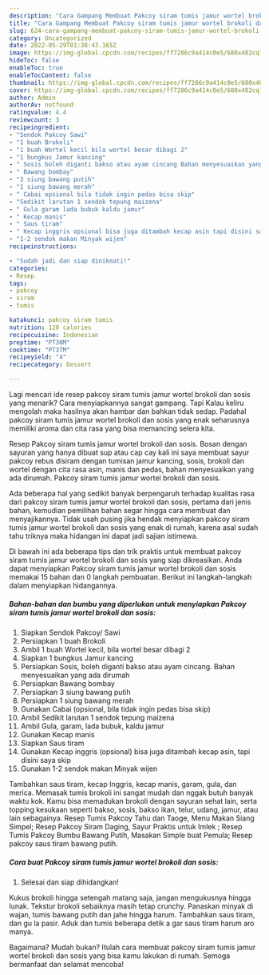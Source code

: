 ```yaml
---
description: "Cara Gampang Membuat Pakcoy siram tumis jamur wortel brokoli dan sosis Anti Gagal"
title: "Cara Gampang Membuat Pakcoy siram tumis jamur wortel brokoli dan sosis Anti Gagal"
slug: 624-cara-gampang-membuat-pakcoy-siram-tumis-jamur-wortel-brokoli-dan-sosis-anti-gagal
category: Uncategorized
date: 2022-05-29T01:38:43.165Z
image: https://img-global.cpcdn.com/recipes/ff7286c9a414c0e5/680x482cq70/pakcoy-siram-tumis-jamur-wortel-brokoli-dan-sosis-foto-resep-utama.jpg
hideToc: false
enableToc: true
enableTocContent: false
thumbnail: https://img-global.cpcdn.com/recipes/ff7286c9a414c0e5/680x482cq70/pakcoy-siram-tumis-jamur-wortel-brokoli-dan-sosis-foto-resep-utama.jpg
cover: https://img-global.cpcdn.com/recipes/ff7286c9a414c0e5/680x482cq70/pakcoy-siram-tumis-jamur-wortel-brokoli-dan-sosis-foto-resep-utama.jpg
author: Admin
authorAv: notfound
ratingvalue: 4.4
reviewcount: 3
recipeingredient:
- "Sendok Pakcoy Sawi"
- "1 buah Brokoli"
- "1 buah Wortel kecil bila wortel besar dibagi 2"
- "1 bungkus Jamur kancing"
- " Sosis boleh diganti bakso atau ayam cincang Bahan menyesuaikan yang ada dirumah"
- " Bawang bombay"
- "3 siung bawang putih"
- "1 siung bawang merah"
- " Cabai opsional bila tidak ingin pedas bisa skip"
- "Sedikit larutan 1 sendok tepung maizena"
- " Gula garam lada bubuk kaldu jamur"
- " Kecap manis"
- " Saus tiram"
- " Kecap inggris opsional bisa juga ditambah kecap asin tapi disini saya skip"
- "1-2 sendok makan Minyak wijen"
recipeinstructions:

- "Sudah jadi dan siap dinikmati!"
categories:
- Resep
tags:
- pakcoy
- siram
- tumis

katakunci: pakcoy siram tumis 
nutrition: 120 calories
recipecuisine: Indonesian
preptime: "PT30M"
cooktime: "PT37M"
recipeyield: "4"
recipecategory: Dessert

---
```



Lagi mencari ide resep pakcoy siram tumis jamur wortel brokoli dan sosis yang menarik? Cara menyiapkannya sangat gampang. Tapi Kalau keliru mengolah maka hasilnya akan hambar dan bahkan tidak sedap. Padahal pakcoy siram tumis jamur wortel brokoli dan sosis yang enak seharusnya memiliki aroma dan cita rasa yang bisa memancing selera kita.


Resep Pakcoy siram tumis jamur wortel brokoli dan sosis. Bosan dengan sayuran yang hanya dibuat sup atau cap cay kali ini saya membuat sayur pakcoy rebus disiram dengan tumisan jamur kancing, sosis, brokoli dan wortel dengan cita rasa asin, manis dan pedas, bahan menyesuaikan yang ada dirumah. Pakcoy siram tumis jamur wortel brokoli dan sosis.

Ada beberapa hal yang sedikit banyak berpengaruh terhadap kualitas rasa dari pakcoy siram tumis jamur wortel brokoli dan sosis, pertama dari jenis bahan, kemudian pemilihan bahan segar hingga cara membuat dan menyajikannya. Tidak usah pusing jika hendak menyiapkan pakcoy siram tumis jamur wortel brokoli dan sosis yang enak di rumah, karena asal sudah tahu triknya maka hidangan ini dapat jadi sajian istimewa.


Di bawah ini ada beberapa tips dan trik praktis untuk membuat pakcoy siram tumis jamur wortel brokoli dan sosis yang siap dikreasikan. Anda dapat menyiapkan Pakcoy siram tumis jamur wortel brokoli dan sosis memakai 15 bahan dan 0 langkah pembuatan. Berikut ini langkah-langkah dalam menyiapkan hidangannya.

<!--inarticleads1-->

##### Bahan-bahan dan bumbu yang diperlukan untuk menyiapkan Pakcoy siram tumis jamur wortel brokoli dan sosis:

1. Siapkan Sendok Pakcoy/ Sawi
1. Persiapkan 1 buah Brokoli
1. Ambil 1 buah Wortel kecil, bila wortel besar dibagi 2
1. Siapkan 1 bungkus Jamur kancing
1. Persiapkan  Sosis, boleh diganti bakso atau ayam cincang. Bahan menyesuaikan yang ada dirumah
1. Persiapkan  Bawang bombay
1. Persiapkan 3 siung bawang putih
1. Persiapkan 1 siung bawang merah
1. Gunakan  Cabai (opsional, bila tidak ingin pedas bisa skip)
1. Ambil Sedikit larutan 1 sendok tepung maizena
1. Ambil  Gula, garam, lada bubuk, kaldu jamur
1. Gunakan  Kecap manis
1. Siapkan  Saus tiram
1. Gunakan  Kecap inggris (opsional) bisa juga ditambah kecap asin, tapi disini saya skip
1. Gunakan 1-2 sendok makan Minyak wijen


Tambahkan saus tiram, kecap Inggris, kecap manis, garam, gula, dan merica. Memasak tumis brokoli ini sangat mudah dan nggak butuh banyak waktu kok. Kamu bisa memadukan brokoli dengan sayuran sehat lain, serta topping kesukaan seperti bakso, sosis, bakso ikan, telur, udang, jamur, atau lain sebagainya. Resep Tumis Pakcoy Tahu dan Taoge, Menu Makan Siang Simpel; Resep Pakcoy Siram Daging, Sayur Praktis untuk Imlek ; Resep Tumis Pakcoy Bumbu Bawang Putih, Masakan Simple buat Pemula; Resep pakcoy saus tiram bawang putih. 

<!--inarticleads2-->

##### Cara buat Pakcoy siram tumis jamur wortel brokoli dan sosis:


1. Selesai dan siap dihidangkan!

Kukus brokoli hingga setengah matang saja, jangan mengukusnya hingga lunak. Tekstur brokoli sebaiknya masih tetap crunchy. Panaskan minyak di wajan, tumis bawang putih dan jahe hingga harum. Tambahkan saus tiram, dan gu la pasir. Aduk dan tumis beberapa detik a gar saus tiram harum aro manya. 

Bagaimana? Mudah bukan? Itulah cara membuat pakcoy siram tumis jamur wortel brokoli dan sosis yang bisa kamu lakukan di rumah. Semoga bermanfaat dan selamat mencoba!

